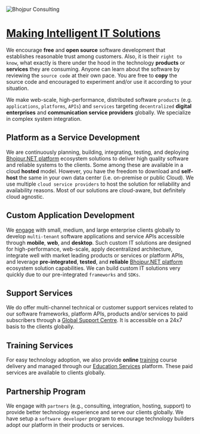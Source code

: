 ![Bhojpur Consulting](https://4.bp.blogspot.com/-W6sP7UczbCc/WqB48tWbv3I/AAAAAAAAFQE/bhwCc4aHo5wOI0KyhOzNRAJjB80JIsr0wCK4BGAYYCw/s130/logo.png)

# [Making Intelligent IT Solutions](https://www.bhojpur-consulting.com)

We encourage __free__ and __open source__ software development that establishes reasonable trust among customers. Also, it is
their `right to know`, what exactly is there under the hood in the technology __products__ or __services__ they are consuming.
Anyone can learn about the software by reviewing the `source code` at their own pace. You are free to __copy__ the source code
and encouraged to experiment and/or use it according to your situation.

We make web-scale, high-performance, distributed software `products` (e.g. `applications`, `platforms`, `APIs`) and `services`
targeting `decentralized` **digital enterprises** and **communication service providers** globally. We specialize in complex
system integration.

## Platform as a Service Development

We are continuously planning, building, integrating, testing, and deploying [Bhojpur.NET platform](https://www.bhojpur.net)
ecosystem solutions to deliver high quality software and reliable systems to the clients. Some among these are available in a
cloud __hosted__ model. However, you have the freedom to download and __self-host__ the same in your own data center (i.e.
on-premise or public Cloud). We use multiple `cloud service providers` to host the solution for reliability and availability
reasons. Most of our solutions are cloud-aware, but definitely cloud agnostic.

## Custom Application Development

We [engage](https://engage.bhojpur-consulting.org) with small, medium, and large enterprise clients globally to develop
`multi-tenant` software applications and service APIs accessible through **mobile**, **web**, and **desktop**. Such custom
IT solutions are designed for high-performance, web-scale, apply decentralized architecture, integrate well with market leading
products or services or platform APIs, and leverage __pre-integrated__, __tested__, and __reliable__
[Bhojpur.NET platform](https://github.com/bhojpur/platform) ecosystem solution capabilities. We can build custom IT solutions
very quickly due to our pre-integrated `frameworks` and `SDKs`.

## Support Services

We do offer multi-channel technical or customer support services related to our software frameworks, platform APIs, products
and/or services to paid subscribers through a [Global Support Centre](https://desk.bhojpur-consulting.com). It is accessible
on a 24x7 basis to the clients globally.

## Training Services

For easy technology adoption, we also provide __online__ [training](https://show.bhojpur-consulting.com) course delivery and
managed through our [Education Services](https://education.bhojpur-consulting.com) platform. These paid services are available
to clients globally.

## Partnership Program

We engage with `partners` (e.g., consulting, integration, hosting, support) to provide better technology experience and serve
our clients globally. We have setup a `software developer` program to encourage technology builders adopt our platform in their
products or services.
